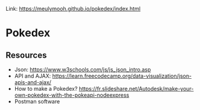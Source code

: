 Link: https://meulymooh.github.io/pokedex/index.html

# Pokedex

## Resources

* Json: https://www.w3schools.com/js/js_json_intro.asp
* API and AJAX: https://learn.freecodecamp.org/data-visualization/json-apis-and-ajax/
* How to make a Pokedex? https://fr.slideshare.net/Autodesk/make-your-own-pokedex-with-the-pokeapi-nodeexpress
* Postman software

